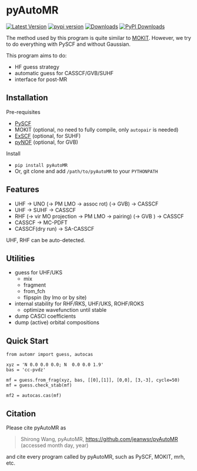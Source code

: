 # pyAutoMR

[![Latest Version](https://img.shields.io/github/v/release/hebrewsnabla/pyAutoMR)](https://github.com/hebrewsnabla/pyAutoMR/releases/latest)
[![pypi version](https://img.shields.io/pypi/v/pyAutoMR.svg)](https://pypi.python.org/pypi/pyAutoMR)
[![Downloads](https://pepy.tech/badge/pyAutoMR/month)](https://pepy.tech/project/pyAutoMR)
[![PyPI Downloads](https://img.shields.io/pypi/dm/pyAutoMR.svg?label=PyPI%20downloads)](https://pypi.org/project/pyAutoMR/)

The method used by this program is quite similar to [MOKIT](https://gitlab.com/jxzou/mokit). However, we try to do everything with PySCF and without Gaussian.

This program aims to do:
* HF guess strategy
* automatic guess for CASSCF/GVB/SUHF 
* interface for post-MR

## Installation
Pre-requisites
* [PySCF](https://github.com/pyscf/pyscf)
* MOKIT (optional, no need to fully compile, only `autopair` is needed)
* [ExSCF](https://github.com/hebrewsnabla/ExSCF) (optional, for SUHF)
* [pyNOF](https://github.com/hebrewsnabla/pyNOF) (optional, for GVB)


Install
* `pip install pyAutoMR`
* Or, git clone and add `/path/to/pyAutoMR` to your `PYTHONPATH`

## Features
* UHF -> UNO (-> PM LMO -> assoc rot) (-> GVB) -> CASSCF
* UHF -> SUHF -> CASSCF
* RHF (-> vir MO projection -> PM LMO -> pairing) (-> GVB ) -> CASSCF
* CASSCF -> MC-PDFT
* CASSCF(dry run) -> SA-CASSCF

UHF, RHF can be auto-detected.

## Utilities
* guess for UHF/UKS
  + mix
  + fragment
  + from_fch
  + flipspin (by lmo or by site)
* internal stability for RHF/RKS, UHF/UKS, ROHF/ROKS
  + optimize wavefunction until stable
* dump CASCI coefficients
* dump (active) orbital compositions

## Quick Start
```
from automr import guess, autocas

xyz = 'N 0.0 0.0 0.0; N  0.0 0.0 1.9' 
bas = 'cc-pvdz'

mf = guess.from_frag(xyz, bas, [[0],[1]], [0,0], [3,-3], cycle=50)
mf = guess.check_stab(mf)

mf2 = autocas.cas(mf)
```

<!--
## Tutorials
* [Tutorial: Symmetry-broken wavefunction](https://blog.shi-rong.wang/pyautomr_1.html)
* [Auto CASSCF: UHF case](https://blog.shi-rong.wang/mr_practice/mr_tutor.html#uhf-case)

## TODO
* TDDFT NO -> CASSCF
-->

## Citation
Please cite pyAutoMR as
> Shirong Wang, pyAutoMR, https://github.com/jeanwsr/pyAutoMR (accessed month day, year)

and cite every program called by pyAutoMR, such as PySCF, MOKIT, mrh, etc.

<!--
If you perform calculations involving GVB, please also cite the following two papers
> DOI: 10.1021/acs.jctc.8b00854; DOI: 10.1021/acs.jpca.0c05216.
-->


[gh-downloads]: https://img.shields.io/github/downloads/hebrewsnabla/pyAutoMR/total?color=pink&label=GitHub%20Downloads
[kofi-badge]: https://img.shields.io/badge/Ko--fi-Buy%20me%20a%20coffee!-%2346b798.svg
[kofi]: https://ko-fi.com/srwang
